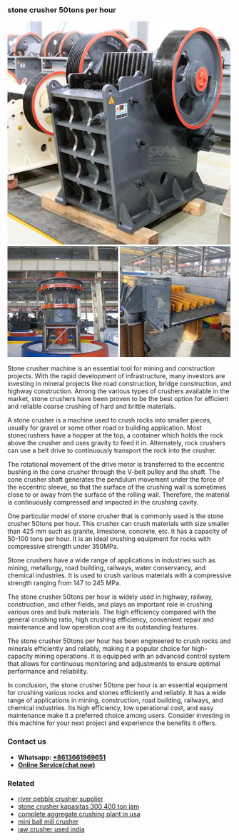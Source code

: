 <h3>stone crusher 50tons per hour</h3><img src='1704857103.jpg' alt=''><p>Stone crusher machine is an essential tool for mining and construction projects. With the rapid development of infrastructure, many investors are investing in mineral projects like road construction, bridge construction, and highway construction. Among the various types of crushers available in the market, stone crushers have been proven to be the best option for efficient and reliable coarse crushing of hard and brittle materials. </p><p>A stone crusher is a machine used to crush rocks into smaller pieces, usually for gravel or some other road or building application. Most stonecrushers have a hopper at the top, a container which holds the rock above the crusher and uses gravity to feed it in. Alternately, rock crushers can use a belt drive to continuously transport the rock into the crusher. </p><p>The rotational movement of the drive motor is transferred to the eccentric bushing in the cone crusher through the V-belt pulley and the shaft. The cone crusher shaft generates the pendulum movement under the force of the eccentric sleeve, so that the surface of the crushing wall is sometimes close to or away from the surface of the rolling wall. Therefore, the material is continuously compressed and impacted in the crushing cavity. </p><p>One particular model of stone crusher that is commonly used is the stone crusher 50tons per hour. This crusher can crush materials with size smaller than 425 mm such as granite, limestone, concrete, etc. It has a capacity of 50-100 tons per hour. It is an ideal crushing equipment for rocks with compressive strength under 350MPa.</p><p>Stone crushers have a wide range of applications in industries such as mining, metallurgy, road building, railways, water conservancy, and chemical industries. It is used to crush various materials with a compressive strength ranging from 147 to 245 MPa. </p><p>The stone crusher 50tons per hour is widely used in highway, railway, construction, and other fields, and plays an important role in crushing various ores and bulk materials. The high efficiency compared with the general crushing ratio, high crushing efficiency, convenient repair and maintenance and low operation cost are its outstanding features. </p><p>The stone crusher 50tons per hour has been engineered to crush rocks and minerals efficiently and reliably, making it a popular choice for high-capacity mining operations. It is equipped with an advanced control system that allows for continuous monitoring and adjustments to ensure optimal performance and reliability. </p><p>In conclusion, the stone crusher 50tons per hour is an essential equipment for crushing various rocks and stones efficiently and reliably. It has a wide range of applications in mining, construction, road building, railways, and chemical industries. Its high efficiency, low operational cost, and easy maintenance make it a preferred choice among users. Consider investing in this machine for your next project and experience the benefits it offers.</p><h3>Contact us</h3><ul><li><strong>Whatsapp:&nbsp;<a href="https://wa.me/8613661969651">+8613661969651</a></strong></li><li><a href="https://swt.shibang-china.com/?git&amp;zhl&amp;stone crusher 50tons per hour"><strong>Online Service(chat now)</strong></a></li></ul><h3>Related</h3><ul><li><a href='river pebble crusher supplier.md'>river pebble crusher supplier</a></li><li><a href='stone crusher kapasitas 300 400 ton jam.md'>stone crusher kapasitas 300 400 ton jam</a></li><li><a href='complete aggregate crushing plant in usa.md'>complete aggregate crushing plant in usa</a></li><li><a href='mini ball mill crusher.md'>mini ball mill crusher</a></li><li><a href='jaw crusher used india.md'>jaw crusher used india</a></li></ul>